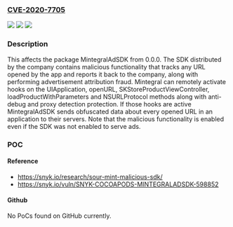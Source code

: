 ### [CVE-2020-7705](https://cve.mitre.org/cgi-bin/cvename.cgi?name=CVE-2020-7705)
![](https://img.shields.io/static/v1?label=Product&message=MintegralAdSDK&color=blue)
![](https://img.shields.io/static/v1?label=Version&message=%3E%3D%200.0.0%20&color=brighgreen)
![](https://img.shields.io/static/v1?label=Vulnerability&message=Malicious%20Package&color=brighgreen)

### Description

This affects the package MintegralAdSDK from 0.0.0. The SDK distributed by the company contains malicious functionality that tracks any URL opened by the app and reports it back to the company, along with performing advertisement attribution fraud. Mintegral can remotely activate hooks on the UIApplication, openURL, SKStoreProductViewController, loadProductWithParameters and NSURLProtocol methods along with anti-debug and proxy detection protection. If those hooks are active MintegralAdSDK sends obfuscated data about every opened URL in an application to their servers. Note that the malicious functionality is enabled even if the SDK was not enabled to serve ads.

### POC

#### Reference
- https://snyk.io/research/sour-mint-malicious-sdk/
- https://snyk.io/vuln/SNYK-COCOAPODS-MINTEGRALADSDK-598852

#### Github
No PoCs found on GitHub currently.


